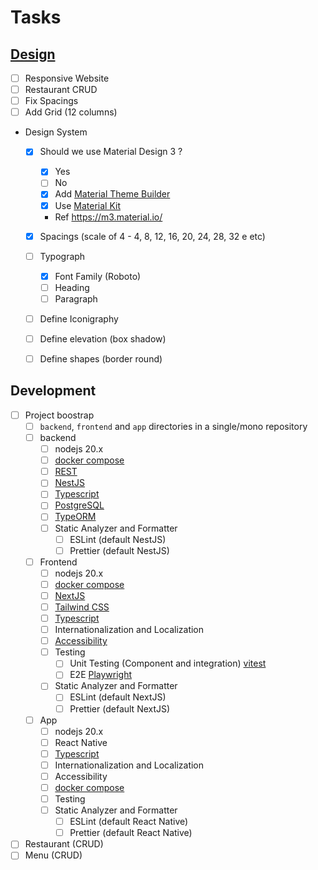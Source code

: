 # Tasks

## [Design](https://www.figma.com/file/DEv8lkKsKif0hOmOt05KRt/mefood?type=design&node-id=0%3A1&mode=design&t=TwkMhzCoyQUUPDkl-1)
  - [ ] Responsive Website
  - [ ] Restaurant CRUD
  - [ ] Fix Spacings
  - [ ] Add Grid (12 columns)
  - Design System
    - [X] Should we use Material Design 3 ?
      - [x] Yes
      - [ ] No
      - [x] Add [Material Theme Builder](https://www.figma.com/community/plugin/1034969338659738588/material-theme-builder)
      - [x] Use [Material Kit](https://www.figma.com/community/file/1035203688168086460)
      - Ref https://m3.material.io/
    - [x] Spacings (scale of 4 - 4, 8, 12, 16, 20, 24, 28, 32 e etc)
    - [ ] Typograph
      - [x] Font Family (Roboto)
      - [ ] Heading
      - [ ] Paragraph
    - [ ] Define Iconigraphy
    - [ ] Define elevation (box shadow)
    - [ ] Define shapes (border round)
  

## Development
- [ ] Project boostrap
    - [ ] `backend`, `frontend` and `app` directories in a single/mono repository
    - [ ] backend
      - [ ] nodejs 20.x
      - [ ] [docker compose](https://docs.docker.com/compose/)
      - [ ] [REST](https://ics.uci.edu/~fielding/pubs/dissertation/rest_arch_style.htm)
      - [ ] [NestJS](https://docs.nestjs.com/)
      - [ ] [Typescript](https://www.typescriptlang.org/)
      - [ ] [PostgreSQL](https://www.postgresql.org/)
      - [ ] [TypeORM](https://typeorm.io/)
      - [ ] Static Analyzer and Formatter
        - [ ] ESLint (default NestJS)
        - [ ] Prettier (default NestJS)
    - [ ] Frontend
      - [ ] nodejs 20.x
      - [ ] [docker compose](https://docs.docker.com/compose/)
      - [ ] [NextJS](https://nextjs.org/)
      - [ ] [Tailwind CSS](https://tailwindcss.com/)
      - [ ] [Typescript](https://www.typescriptlang.org/)
      - [ ] Internationalization and Localization
      - [ ] [Accessibility](https://www.w3.org/WAI/fundamentals/accessibility-intro/)
      - [ ] Testing
        - [ ] Unit Testing (Component and integration) [vitest](https://nextjs.org/docs/pages/building-your-application/testing/vitest)
        - [ ] E2E [Playwright](https://nextjs.org/docs/pages/building-your-application/testing/playwright)
      - [ ] Static Analyzer and Formatter
        - [ ] ESLint (default NextJS)
        - [ ] Prettier (default NextJS)
    - [ ] App
      - [ ] nodejs 20.x
      - [ ] React Native
      - [ ] [Typescript](https://www.typescriptlang.org/)
      - [ ] Internationalization and Localization
      - [ ] Accessibility
      - [ ] [docker compose](https://docs.docker.com/compose/)
      - [ ] Testing
      - [ ] Static Analyzer and Formatter
        - [ ] ESLint (default React Native)
        - [ ] Prettier (default React Native)
- [ ] Restaurant (CRUD)
- [ ] Menu (CRUD)

